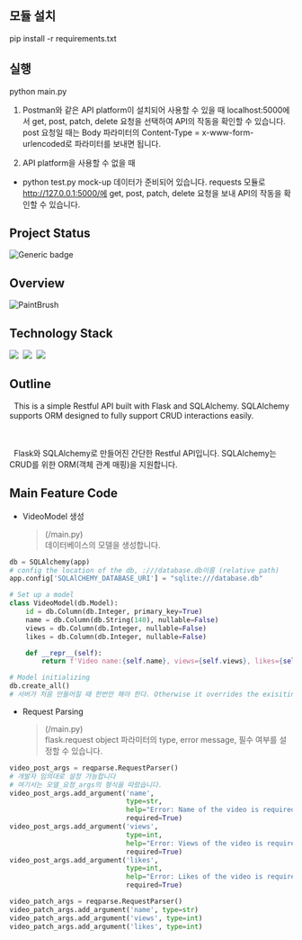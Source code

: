 ## 모듈 설치

pip install -r requirements.txt

## 실행

python main.py

1. Postman와 같은 API platform이 설치되어 사용할 수 있을 때
   localhost:5000에서 get, post, patch, delete 요청을 선택하여 API의 작동을 확인할 수 있습니다. post 요청일 때는 Body 파라미터의 Content-Type = x-www-form-urlencoded로 파라미터를 보내면 됩니다.

2. API platform을 사용할 수 없을 때

- python test.py
  mock-up 데이터가 준비되어 있습니다. requests 모듈로 http://127.0.0.1:5000/에 get, post, patch, delete 요청을 보내 API의 작동을 확인할 수 있습니다.

## Project Status

![Generic badge](https://img.shields.io/badge/build-passing-green.svg)

## Overview

![PaintBrush](https://user-images.githubusercontent.com/58083434/130402852-f8f8dd81-9118-4658-ad5d-43e22f127afa.gif)

## Technology Stack

<img src="https://img.shields.io/badge/Python-3766AB?style=flat-square&logo=Python&logoColor=white"/></a>&nbsp;
<img src="https://img.shields.io/badge/Flask-000000?style=flat-square&logo=Flask&logoColor=white"/></a>&nbsp;
<img src="https://img.shields.io/badge/SQLAlchemy-CC2927?style=flat-square&logo=Databricks&logoColor=white"/></a>&nbsp;

## Outline

&nbsp; This is a simple Restful API built with Flask and SQLAlchemy. SQLAlchemy supports ORM designed to fully support CRUD interactions easily.

<br/><br/>
&nbsp; Flask와 SQLAlchemy로 만들어진 간단한 Restful API입니다. SQLAlchemy는 CRUD를 위한 ORM(객체 관계 매핑)을 지원합니다.

## Main Feature Code

- VideoModel 생성 <br/>
  > (/main.py) <br/>
  > 데이터베이스의 모델을 생성합니다. <br/>

```python
db = SQLAlchemy(app)
# config the location of the db, :///database.db이름 (relative path)
app.config['SQLAlCHEMY_DATABASE_URI'] = "sqlite:///database.db"

# Set up a model
class VideoModel(db.Model):
    id = db.Column(db.Integer, primary_key=True)
    name = db.Column(db.String(140), nullable=False)
    views = db.Column(db.Integer, nullable=False)
    likes = db.Column(db.Integer, nullable=False)

    def __repr__(self):
        return f'Video name:{self.name}, views={self.views}, likes={self.likes}'

# Model initializing
db.create_all()
# 서버가 처음 만들어질 때 한번만 해야 한다. Otherwise it overrides the exisiting data
```

- Request Parsing <br/>
  > (/main.py) <br/>
  > flask.request object 파라미터의 type, error message, 필수 여부를 설정할 수 있습니다. <br/>

```python
video_post_args = reqparse.RequestParser()
# 개발자 임의대로 설정 가능합니다
# 여기서는 모델_요청_args의 형식을 따랐습니다.
video_post_args.add_argument('name',
                             type=str,
                             help="Error: Name of the video is required.",
                             required=True)
video_post_args.add_argument('views',
                             type=int,
                             help="Error: Views of the video is required.",
                             required=True)
video_post_args.add_argument('likes',
                             type=int,
                             help="Error: Likes of the video is required.",
                             required=True)

video_patch_args = reqparse.RequestParser()
video_patch_args.add_argument('name', type=str)
video_patch_args.add_argument('views', type=int)
video_patch_args.add_argument('likes', type=int)
```
